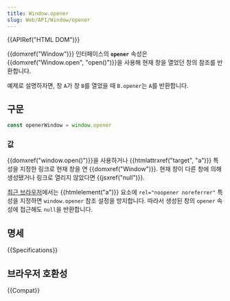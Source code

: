 ```yaml
---
title: Window.opener
slug: Web/API/Window/opener
---
```

{{APIRef("HTML DOM")}}

{{domxref("Window")}} 인터페이스의 **`opener`** 속성은 {{domxref("Window.open", "open()")}}을 사용해 현재 창을 열었던 창의 참조를 반환합니다.

예제로 설명하자면, 창 `A`가 창 `B`를 열었을 때 `B.opener`는 `A`를 반환합니다.

## 구문

```js
const openerWindow = window.opener
```

### 값

{{domxref("window.open()")}}을 사용하거나 {{htmlattrxref("target", "a")}} 특성을 지정한 링크로 현재 창을 연 {{domxref("Window")}}. 현재 창이 다른 창에 의해 생성됐거나 링크로 열리지 않았다면 {{jsxref("null")}}.

[최근 브라우저](https://caniuse.com/#search=noopener)에서는 {{htmlelement("a")}} 요소에 `rel="noopener noreferrer"` 특성을 지정하면 `window.opener` 참조 설정을 방지합니다. 따라서 생성된 창의 `opener` 속성에 접근해도 `null`을 반환합니다.

## 명세

{{Specifications}}

## 브라우저 호환성

{{Compat}}
